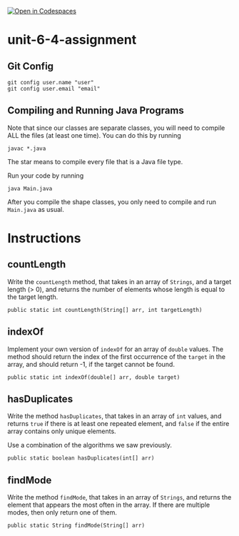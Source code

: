 [![Open in Codespaces](https://classroom.github.com/assets/launch-codespace-2972f46106e565e64193e422d61a12cf1da4916b45550586e14ef0a7c637dd04.svg)](https://classroom.github.com/open-in-codespaces?assignment_repo_id=18090069)
# unit-6-4-assignment

## Git Config
```
git config user.name "user"
git config user.email "email"
```

## Compiling and Running Java Programs
Note that since our classes are separate classes, you will need to compile ALL the files (at least one time).  You can do this by running
```
javac *.java
```
The star means to compile every file that is a Java file type.

Run your code by running
```
java Main.java
```

After you compile the shape classes, you only need to compile and run `Main.java` as usual.

# Instructions  

## countLength
Write the `countLength` method, that takes in an array of `Strings`, and a target length (> 0), and returns the number of elements whose length is equal to the target length.
```
public static int countLength(String[] arr, int targetLength)
```

## indexOf
Implement your own version of `indexOf` for an array of `double` values.  The method should return the index of the first occurrence of the `target` in the array, and should return -1, if the target cannot be found.
```
public static int indexOf(double[] arr, double target)
```
## hasDuplicates
Write the method `hasDuplicates`, that takes in an array of `int` values, and returns `true` if there is at least one repeated element, and `false` if the entire array contains only unique elements.

Use a combination of the algorithms we saw previously.
```
public static boolean hasDuplicates(int[] arr)
```
## findMode
Write the method `findMode`, that takes in an array of `Strings`, and returns the element that appears the most often in the array.  If there are multiple modes, then only return one of them.
```
public static String findMode(String[] arr)
```
